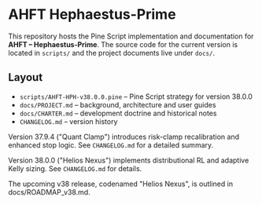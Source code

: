 # AHFT Hephaestus-Prime

This repository hosts the Pine Script implementation and documentation for
**AHFT – Hephaestus‑Prime**. The source code for the current version is located
in `scripts/` and the project documents live under `docs/`.

## Layout

- `scripts/AHFT-HPH-v38.0.0.pine` – Pine Script strategy for version 38.0.0
- `docs/PROJECT.md` – background, architecture and user guides
- `docs/CHARTER.md` – development doctrine and historical notes
- `CHANGELOG.md` – version history


Version 37.9.4 ("Quant Clamp") introduces risk-clamp recalibration and
enhanced stop logic. See `CHANGELOG.md` for a detailed summary.


Version 38.0.0 ("Helios Nexus") implements distributional RL and adaptive Kelly sizing. See `CHANGELOG.md` for details.

The upcoming v38 release, codenamed "Helios Nexus", is outlined in docs/ROADMAP_v38.md.


